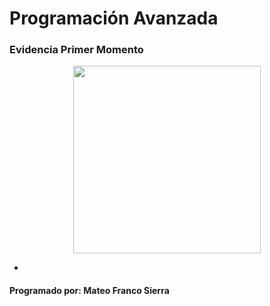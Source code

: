 # Programación Avanzada
### Evidencia Primer Momento

<p align="center">
  <img src="https://firebasestorage.googleapis.com/v0/b/pythonjuevesmfs.appspot.com/o/jake.jpg?alt=media&token=7df52b37-6a04-4955-8cab-b6ecef01aa71" width="300" height="300">
</p>

*
#### Programado por: Mateo Franco Sierra

